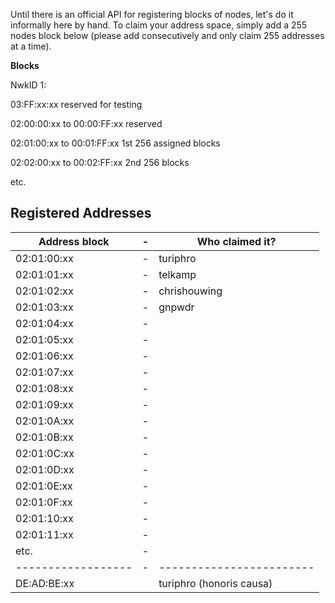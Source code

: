 Until there is an official API for registering blocks
of nodes, let's do it informally here by hand. To
claim your address space, simply add a 255 nodes block
below (please add consecutively and only claim 255 addresses at a time).

**Blocks**

NwkID 1:

03:FF:xx:xx reserved for testing

02:00:00:xx to 00:00:FF:xx reserved

02:01:00:xx to 00:01:FF:xx 1st 256 assigned blocks

02:02:00:xx to 00:02:FF:xx 2nd 256 blocks

etc.

## Registered Addresses
| Address block    |-| Who claimed it?        |
|------------------|-|------------------------|
| 02:01:00:xx      |-| turiphro 		      |
| 02:01:01:xx      |-| telkamp	   			  |
| 02:01:02:xx      |-| chrishouwing	  		  |
| 02:01:03:xx      |-| gnpwdr     		  |
| 02:01:04:xx      |-|       	   			  |
| 02:01:05:xx      |-|       	   			  |
| 02:01:06:xx      |-|       	   			  |
| 02:01:07:xx      |-|       	   			  |
| 02:01:08:xx      |-|       	   			  |
| 02:01:09:xx      |-|       	   			  |
| 02:01:0A:xx      |-|       	   			  |
| 02:01:0B:xx      |-|       	   			  |
| 02:01:0C:xx      |-|       	   			  |
| 02:01:0D:xx      |-|       	   			  |
| 02:01:0E:xx      |-|       	   			  |
| 02:01:0F:xx      |-|       	   			  |
| 02:01:10:xx      |-|       	   			  |
| 02:01:11:xx      |-|       	   			  |
| etc.  		   |-| 						  |
|------------------|-|------------------------|
| DE:AD:BE:xx      | | turiphro (honoris causa) |

